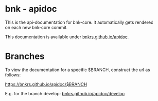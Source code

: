 # bnk - apidoc

This is the api-documentation for bnk-core. It automatically gets rendered on each new bnk-core commit.

This documentation is available under [bnkrs.github.io/apidoc](https://bnkrs.github.io/apidoc).

# Branches
To view the documentation for a specific $BRANCH, construct the url as follows:

https://bnkrs.github.io/apidoc/$BRANCH


E.g. for the branch develop: [bnkrs.github.io/apidoc/develop](https://bnkrs.github.io/apidoc/develop)
